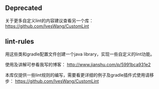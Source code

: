 ## Deprecated
关于更多自定义lint的内容建议查看另一个库：
https://github.com/IvesWang/CustomLint

## lint-rules

用这些类和gradle配置文件创建一个java library，实现一些自定义的lint功能。

使用及讲解可参看我写的博客：
http://www.jianshu.com/p/5991bca931e2

本库仅提供一些lint规则的编写，需要看更详细的例子及gradle插件式使用请移步：
https://github.com/IvesWang/CustomLint
